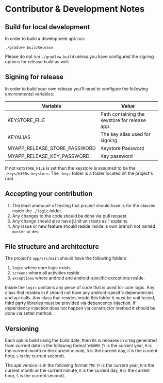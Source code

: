 # Contributor & Development Notes

## Build for local development

In order to build a development apk run:

```shell script
./gradlew buildRelease
```

Please do not run `./gradlew build` unless you have configured the signing options for release build as well.

## Signing for release

In order to build your own release you'll need to configure the following environmental variables:

Variable | Value 
--- | ---
KEYSTORE_FILE | Path containing the keystore for release app.
KEYALIAS | The key alias used for signing
MYAPP_RELEASE_STORE_PASSWORD | Keystore Password
MYAPP_RELEASE_KEY_PASSWORD | Key  password
  
If not `KEYSTORE_FILE` is set then the keystore is assumed to be the `.keys/h300s.keystore`. The `.keys` folder is a folder located int the project's root.

## Accepting your contribution

1. The least ammount of testing that project should have is for the classes inside the `./logic` folder.
2. Any changes to the code should be done via pull request.
3. Any change should also have jUnit unit tests as 1 explains.
4. Any issue or new feature should reside inside is own branch not named `master` or `dev`.

## File structure and architecture

The project's `app/src/main` should have the following folders:

1. `logic` where core logic exists. 
2. `screens` where all activities reside
3. `exceptions` where android and android-specific exceptions reside.

Inside the `logic` contains any piece of code that is used for core logic. 
Any class that resides in it should not have any android-specific dependencies and api calls. 
Any class that resides inside this folder it *must* be unit tested, third party libraries must be provided via depencency injection. 
If dependency injection does not happen via constructor method it should be done via setter method.

## Versioning

Each apk is build using the build date, then its is releases in a tag generated from current date in the following format `YMDHMS` 
(`Υ` is the current year, `M` is the current month or the current minute, `D` is the current day, `H` is the current hour, `S` is the current second).

The apk version is in the following format `YMD` (`Υ` is the current year, `M` is the current month or the current minute, `D` is the current day, `H` is the current hour, `S` is the current second).